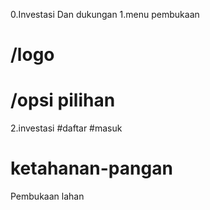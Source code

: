 0.Investasi Dan dukungan
1.menu pembukaan
# /logo 
# /opsi pilihan 
2.investasi
#daftar
#masuk
  #
 
 


# ketahanan-pangan
Pembukaan lahan
